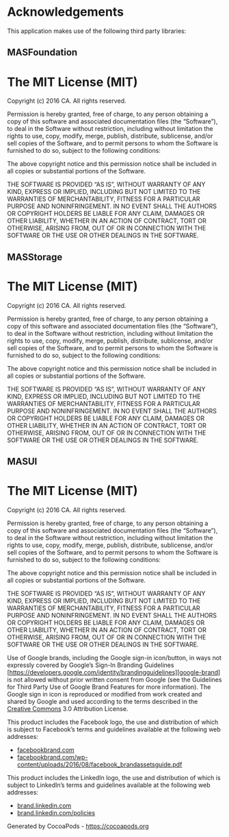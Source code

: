 # Acknowledgements
This application makes use of the following third party libraries:

## MASFoundation

The MIT License (MIT)
=====================

Copyright (c) 2016 CA. All rights reserved.

Permission is hereby granted, free of charge, to any person
obtaining a copy of this software and associated documentation
files (the “Software”), to deal in the Software without
restriction, including without limitation the rights to use,
copy, modify, merge, publish, distribute, sublicense, and/or sell
copies of the Software, and to permit persons to whom the
Software is furnished to do so, subject to the following
conditions:

The above copyright notice and this permission notice shall be
included in all copies or substantial portions of the Software.

THE SOFTWARE IS PROVIDED “AS IS”, WITHOUT WARRANTY OF ANY KIND,
EXPRESS OR IMPLIED, INCLUDING BUT NOT LIMITED TO THE WARRANTIES
OF MERCHANTABILITY, FITNESS FOR A PARTICULAR PURPOSE AND
NONINFRINGEMENT. IN NO EVENT SHALL THE AUTHORS OR COPYRIGHT
HOLDERS BE LIABLE FOR ANY CLAIM, DAMAGES OR OTHER LIABILITY,
WHETHER IN AN ACTION OF CONTRACT, TORT OR OTHERWISE, ARISING
FROM, OUT OF OR IN CONNECTION WITH THE SOFTWARE OR THE USE OR
OTHER DEALINGS IN THE SOFTWARE.



## MASStorage

The MIT License (MIT)
=====================

Copyright (c) 2016 CA. All rights reserved.

Permission is hereby granted, free of charge, to any person
obtaining a copy of this software and associated documentation
files (the “Software”), to deal in the Software without
restriction, including without limitation the rights to use,
copy, modify, merge, publish, distribute, sublicense, and/or sell
copies of the Software, and to permit persons to whom the
Software is furnished to do so, subject to the following
conditions:

The above copyright notice and this permission notice shall be
included in all copies or substantial portions of the Software.

THE SOFTWARE IS PROVIDED “AS IS”, WITHOUT WARRANTY OF ANY KIND,
EXPRESS OR IMPLIED, INCLUDING BUT NOT LIMITED TO THE WARRANTIES
OF MERCHANTABILITY, FITNESS FOR A PARTICULAR PURPOSE AND
NONINFRINGEMENT. IN NO EVENT SHALL THE AUTHORS OR COPYRIGHT
HOLDERS BE LIABLE FOR ANY CLAIM, DAMAGES OR OTHER LIABILITY,
WHETHER IN AN ACTION OF CONTRACT, TORT OR OTHERWISE, ARISING
FROM, OUT OF OR IN CONNECTION WITH THE SOFTWARE OR THE USE OR
OTHER DEALINGS IN THE SOFTWARE.



## MASUI

The MIT License (MIT)
=====================

Copyright (c) 2016 CA. All rights reserved.

Permission is hereby granted, free of charge, to any person
obtaining a copy of this software and associated documentation
files (the “Software”), to deal in the Software without
restriction, including without limitation the rights to use,
copy, modify, merge, publish, distribute, sublicense, and/or sell
copies of the Software, and to permit persons to whom the
Software is furnished to do so, subject to the following
conditions:

The above copyright notice and this permission notice shall be
included in all copies or substantial portions of the Software.

THE SOFTWARE IS PROVIDED “AS IS”, WITHOUT WARRANTY OF ANY KIND,
EXPRESS OR IMPLIED, INCLUDING BUT NOT LIMITED TO THE WARRANTIES
OF MERCHANTABILITY, FITNESS FOR A PARTICULAR PURPOSE AND
NONINFRINGEMENT. IN NO EVENT SHALL THE AUTHORS OR COPYRIGHT
HOLDERS BE LIABLE FOR ANY CLAIM, DAMAGES OR OTHER LIABILITY,
WHETHER IN AN ACTION OF CONTRACT, TORT OR OTHERWISE, ARISING
FROM, OUT OF OR IN CONNECTION WITH THE SOFTWARE OR THE USE OR
OTHER DEALINGS IN THE SOFTWARE.

Use of Google brands, including the Google sign-in icon/button, in ways not expressly covered
by Google’s Sign-In Branding Guidelines [https://developers.google.com/identity/brandingguidelines][google-brand]
is not allowed without prior written consent from Google (see the Guidelines for
Third Party Use of Google Brand Features for more information).
The Google sign in icon is reproduced or modified from work created and shared by Google and
used according to the terms described in the [Creative Commons][creative-common] 3.0 Attribution License.

This product includes the Facebook logo, the use and distribution of which is subject to Facebook’s terms and guidelines available at the following web addresses:
- [facebookbrand.com][facebook-brand]
- [facebookbrand.com/wp-content/uploads/2016/08/facebook_brandassetsguide.pdf][facebook-brand-policy]

This product includes the LinkedIn logo, the use and distribution of which is subject to LinkedIn’s terms and guidelines available at the following web addresses:
- [brand.linkedin.com][linkedin-brand]
- [brand.linkedin.com/policies][linkedin-brand-policy]

 [creative-common]: https://creativecommons.org/licenses/by/3.0/
 [google-brand]: https://developers.google.com/identity/brandingguidelines
 [linkedin-brand]: https://brand.linkedin.com
 [linkedin-brand-policy]: https://brand.linkedin.com/policies
 [facebook-brand]: https://facebookbrand.com
 [facebook-brand-policy]: https://facebookbrand.com/wp-content/uploads/2016/08/facebook_brandassetsguide.pdf

Generated by CocoaPods - https://cocoapods.org
